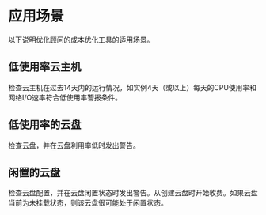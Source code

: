 # 应用场景

以下说明优化顾问的成本优化工具的适用场景。

## 低使用率云主机
检查云主机在过去14天内的运行情况，如实例4天（或以上）每天的CPU使用率和网络I/O速率符合低使用率警报条件。


## 低使用率的云盘
检查云盘，并在云盘利用率低时发出警告。

## 闲置的云盘
检查云盘配置，并在云盘闲置状态时发出警告。从创建云盘时开始收费。如果云盘当前为未挂载状态，则该云盘很可能处于闲置状态。

